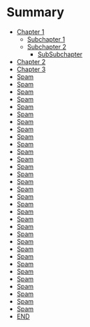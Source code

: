 # Summary

- [Chapter 1](./chapter_1.md)
    - [Subchapter 1]()
    - [Subchapter 2](./subchapter_1.md)
      - [SubSubchapter]()
- [Chapter 2](./chapter_2.md)
- [Chapter 3](chapter_3.md)
- [Spam]()
- [Spam]()
- [Spam]()
- [Spam]()
- [Spam]()
- [Spam]()
- [Spam]()
- [Spam]()
- [Spam]()
- [Spam]()
- [Spam]()
- [Spam]()
- [Spam]()
- [Spam]()
- [Spam]()
- [Spam]()
- [Spam]()
- [Spam]()
- [Spam]()
- [Spam]()
- [Spam]()
- [Spam]()
- [Spam]()
- [Spam]()
- [Spam]()
- [Spam]()
- [Spam]()
- [Spam]()
- [Spam]()
- [Spam]()
- [Spam]()
- [Spam]()
- [END]()